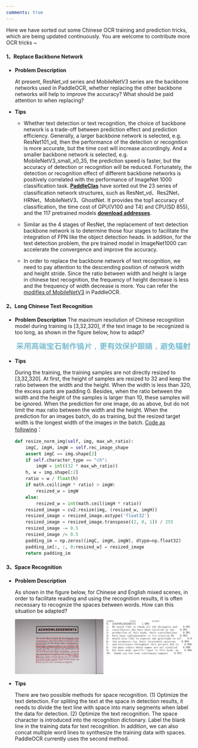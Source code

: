 ```yaml
---
comments: true
---
```


Here we have sorted out some Chinese OCR training and prediction tricks, which are being updated continuously. You are welcome to contribute more OCR tricks ~

#### 1、Replace Backbone Network

- **Problem Description**

  At present, ResNet_vd series and MobileNetV3 series are the backbone networks used in PaddleOCR, whether replacing the other backbone networks will help to improve the accuracy? What should be paid attention to when replacing?

- **Tips**
    - Whether text detection or text recognition, the choice of backbone network is a trade-off between prediction effect and prediction efficiency. Generally, a larger backbone network is selected, e.g. ResNet101_vd, then the performance of the detection or recognition is more accurate, but the time cost will increase accordingly. And a smaller backbone network is selected, e.g. MobileNetV3_small_x0_35, the prediction speed is faster, but the accuracy of detection or recognition will be reduced. Fortunately, the detection or recognition effect of different backbone networks is positively correlated with the performance of ImageNet 1000 classification task. [**PaddleClas**](https://github.com/PaddlePaddle/PaddleClas/blob/release/2.3/docs/en/models/models_intro_en.md) have sorted out the 23 series of classification network structures, such as ResNet_vd、Res2Net、HRNet、MobileNetV3、GhostNet. It provides the top1 accuracy of classification, the time cost of GPU(V100 and T4) and CPU(SD 855), and the 117 pretrained models [**download addresses**](https://paddleclas-en.readthedocs.io/en/latest/models/models_intro_en.html).

    - Similar as the 4 stages of ResNet, the replacement of text detection backbone network is to determine those four stages to facilitate the integration of FPN like the object detection heads. In addition, for the text detection problem, the pre trained model in ImageNet1000 can accelerate the convergence and improve the accuracy.

    - In order to replace the backbone network of text recognition, we need to pay attention to the descending position of network width and height stride. Since the ratio between width and height is large in chinese text recognition, the frequency of height decrease is less and the frequency of width decrease is more. You can refer the [modifies of MobileNetV3](https://github.com/PaddlePaddle/PaddleOCR/blob/develop/ppocr/modeling/backbones/rec_mobilenet_v3.py) in PaddleOCR.

#### 2、Long Chinese Text Recognition

- **Problem Description**
  The maximum resolution of Chinese recognition model during training is [3,32,320], if the text image to be recognized is too long, as shown in the figure below, how to adapt?

  ![img](./images/long_text_examples.jpg)

- **Tips**

  During the training, the training samples are not directly resized to [3,32,320]. At first, the height of samples are resized to 32 and keep the ratio between the width and the height. When the width is less than 320, the excess parts are padding 0. Besides, when the ratio between the width and the height of the samples is larger than 10, these samples will be ignored. When the prediction for one image, do as above, but do not limit the max ratio between the width and the height. When the prediction for an images batch, do as training, but the resized target width is the longest width of the images in the batch. [Code as following](https://github.com/PaddlePaddle/PaddleOCR/blob/develop/tools/infer/predict_rec.py)：

  ```python linenums="1"
  def resize_norm_img(self, img, max_wh_ratio):
      imgC, imgH, imgW = self.rec_image_shape
      assert imgC == img.shape[2]
      if self.character_type == "ch":
          imgW = int((32 * max_wh_ratio))
      h, w = img.shape[:2]
      ratio = w / float(h)
      if math.ceil(imgH * ratio) > imgW:
          resized_w = imgW
      else:
          resized_w = int(math.ceil(imgH * ratio))
      resized_image = cv2.resize(img, (resized_w, imgH))
      resized_image = resized_image.astype('float32')
      resized_image = resized_image.transpose((2, 0, 1)) / 255
      resized_image -= 0.5
      resized_image /= 0.5
      padding_im = np.zeros((imgC, imgH, imgW), dtype=np.float32)
      padding_im[:, :, 0:resized_w] = resized_image
      return padding_im
  ```

#### 3、Space Recognition

- **Problem Description**

  As shown in the figure below, for Chinese and English mixed scenes, in order to facilitate reading and using the recognition results, it is often necessary to recognize the spaces between words. How can this situation be adapted?

  ![img](./images/en_paper.jpg)

- **Tips**

  There are two possible methods for space recognition. (1) Optimize the text detection. For spliting the text at the space in detection results, it needs to divide the text line with space into many segments when label the data for detection. (2) Optimize the text recognition. The space character is introduced into the recognition dictionary. Label the blank line in the training data for text recognition. In addition, we can also concat multiple word lines to synthesize the training data with spaces. PaddleOCR currently uses the second method.
